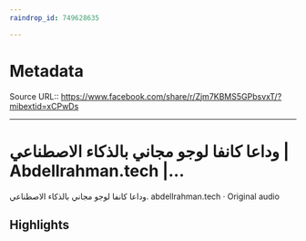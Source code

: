 ```yaml
---
raindrop_id: 749628635

---
```


# Metadata
Source URL:: https://www.facebook.com/share/r/Zjm7KBMS5GPbsvxT/?mibextid=xCPwDs


---
# وداعا كانفا لوجو مجاني بالذكاء الاصطناعي | Abdellrahman.tech |...

وداعا كانفا لوجو مجاني بالذكاء الاصطناعي. abdellrahman.tech · Original audio

## Highlights
